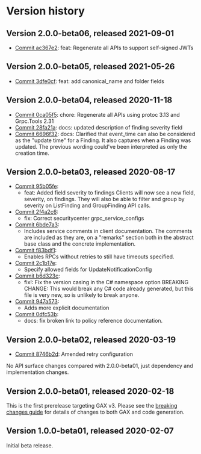 # Version history

## Version 2.0.0-beta06, released 2021-09-01

- [Commit ac367e2](https://github.com/googleapis/google-cloud-dotnet/commit/ac367e2): feat: Regenerate all APIs to support self-signed JWTs

## Version 2.0.0-beta05, released 2021-05-26

- [Commit 3dfe0cf](https://github.com/googleapis/google-cloud-dotnet/commit/3dfe0cf): feat: add canonical_name and folder fields

## Version 2.0.0-beta04, released 2020-11-18

- [Commit 0ca05f5](https://github.com/googleapis/google-cloud-dotnet/commit/0ca05f5): chore: Regenerate all APIs using protoc 3.13 and Grpc.Tools 2.31
- [Commit 28fa21a](https://github.com/googleapis/google-cloud-dotnet/commit/28fa21a): docs: updated description of finding severity field
- [Commit 6696f32](https://github.com/googleapis/google-cloud-dotnet/commit/6696f32): docs: Clarified that event_time can also be considered as the "update time" for a Finding. It also captures when a Finding was updated. The previous wording could've been interpreted as only the creation time.

## Version 2.0.0-beta03, released 2020-08-17

- [Commit 95b05fe](https://github.com/googleapis/google-cloud-dotnet/commit/95b05fe):
  - feat: Added field severity to findings
  Clients will now see a new field, severity, on findings.
  They will also be able to filter and group by severity on ListFinding and GroupFinding API calls.
- [Commit 2f4a2c6](https://github.com/googleapis/google-cloud-dotnet/commit/2f4a2c6):
  - fix: Correct securitycenter grpc_service_configs
- [Commit 6bde7a3](https://github.com/googleapis/google-cloud-dotnet/commit/6bde7a3):
  - Includes service comments in client documentation.
  The comments are included as they are, on a "remarks" section both in the
  abstract base class and the concrete implementation.
- [Commit f83bdf1](https://github.com/googleapis/google-cloud-dotnet/commit/f83bdf1):
  - Enables RPCs without retries to still have timeouts specified.
- [Commit 2c1b17e](https://github.com/googleapis/google-cloud-dotnet/commit/2c1b17e):
  - Specify allowed fields for UpdateNotificationConfig
- [Commit b6d323c](https://github.com/googleapis/google-cloud-dotnet/commit/b6d323c):
  - fix!: Fix the version casing in the C# namespace option
  BREAKING CHANGE: This would break any C# code already generated,
  but this file is very new, so is unlikely to break anyone.
- [Commit 947a573](https://github.com/googleapis/google-cloud-dotnet/commit/947a573):
  - Adds more explicit documentation
- [Commit 0dfc53b](https://github.com/googleapis/google-cloud-dotnet/commit/0dfc53b):
  - docs: fix broken link to policy reference documentation.

## Version 2.0.0-beta02, released 2020-03-19

- [Commit 8746b2d](https://github.com/googleapis/google-cloud-dotnet/commit/8746b2d): Amended retry configuration

No API surface changes compared with 2.0.0-beta01, just dependency
and implementation changes.

## Version 2.0.0-beta01, released 2020-02-18

This is the first prerelease targeting GAX v3. Please see the [breaking changes
guide](https://cloud.google.com/dotnet/docs/reference/help/breaking-gax2)
for details of changes to both GAX and code generation.

## Version 1.0.0-beta01, released 2020-02-07

Initial beta release.
